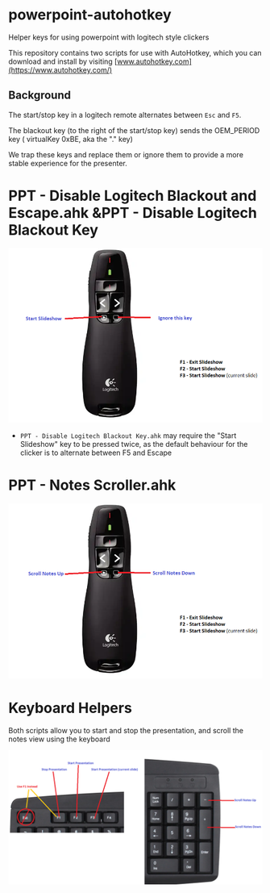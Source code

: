 # powerpoint-autohotkey

Helper keys for using powerpoint with logitech style clickers

This repository contains two scripts for use with AutoHotkey, which you can download and install by visiting [www.autohotkey.com](https://www.autohotkey.com/)

Background
---

The start/stop key in a logitech remote alternates between ```Esc``` and ```F5```.

The blackout key (to the right of the start/stop key) sends the OEM_PERIOD key ( virtualKey 0xBE, aka the "." key)

We trap these keys and replace them or ignore them to provide a more stable experience for the presenter.


PPT - Disable Logitech Blackout and Escape.ahk &PPT - Disable Logitech Blackout Key
===

![image](https://github.com/jonathan-annett/powerpoint-autohotkey/blob/c8f7bb48a84fda4a0b1bf49dbfd33902ac61cb8a/Ignore%20Blackout.png)

* `PPT - Disable Logitech Blackout Key.ahk` may require the "Start Slideshow" key to be pressed twice, as the default behaviour for the clicker is to alternate between F5 and Escape


PPT - Notes Scroller.ahk
===

![image](https://github.com/jonathan-annett/powerpoint-autohotkey/blob/24269185b5a01e2eecdb6220af85b3fc9cd09f08/Notes%20Scroller.png)


Keyboard Helpers
===
Both scripts allow you to start and stop the presentation, and scroll the notes view using the keyboard

![image](https://github.com/jonathan-annett/powerpoint-autohotkey/blob/0df841ba6b2bcd6a340976e2629aac80e9a7424d/key%20scroll.png)
